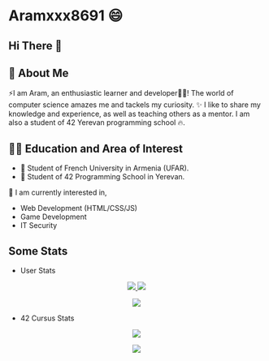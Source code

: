 # Aramxxx8691 :smile:


## Hi There 👋

## 🚀 About Me

⚡I am Aram, an enthusiastic learner and developer👩‍💻! The world of computer science amazes 
me and tackels my curiosity. ✨ I like to share my knowledge and experience, as well as teaching others as a mentor.
I am also a student of 42 Yerevan programming school 🔥. 

## 👨‍🎓 Education and Area of Interest

- 🔭 Student of French University in Armenia (UFAR).
- 🌱 Student of 42 Programming School in Yerevan.

🎇 I am currently interested in,

- Web Development (HTML/CSS/JS)
- Game Development
- IT Security

## Some Stats

* User Stats

<p align="center">
  <a href="https://github.com/Aramxxx8691">
    <img src="https://github-readme-stats.vercel.app/api?username=Aramxxx8691&count_private=true&show_icons=true&theme=dark">
    <img src="https://github-readme-stats.vercel.app/api/top-langs/?username=Aramxxx8691&show_icons=true&locale=en&layout=compact&theme=dark">
  </a>
</p>

<p align="center">
  <a href="https://github.com/Aramxxx8691">
    <img src="https://raw.githubusercontent.com/madebypixel02/madebypixel02/output/github-contribution-grid-snake.svg">
  </a>
</p>

* 42 Cursus Stats

<p align="center">
  <a href="https://profile.intra.42.fr/users/arakhurs">
    <img src="https://badgen.net/badge/Born2Code/arakhurs/blue?cache=86400&icon=https://meta.intra.42.fr/images/42_logo.svg">
  </a>
</p>

<p align="center">
  <a href="https://github.com/Aramxxx8691/42-Yerevan-Armenia">
    <img src="https://badge42.vercel.app/api/v2/cl2hghdn0015509jwbq3g6pgx/stats?cursusId=21&coalitionId=undefined">
  </a> 
</p>

<!---
Aramxxx8691/Aramxxx8691 is a ✨ special ✨ repository because its `README.md` (this file) appears on your GitHub profile.
You can click the Preview link to take a look at your changes.
- 👋 Hi, I’m @Aramxxx8691
- 👀 I’m interested in Programing
- 🌱 I’m currently learning C/C++
- 💞️ I’m looking to collaborate on ...
- 📫 How to reach me ...
--->
